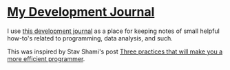 # [My Development Journal](./journal.md)

I use [this development journal](./journal.md) as a place for keeping notes of small helpful how-to's related to programming, data analysis, and such. 

This was inspired by Stav Shami's post [Three practices that will make you a more efficient programmer](https://medium.com/@shamir.stav_83310/three-practices-that-will-make-you-a-more-efficient-programmer-ebb2db776d2d).
